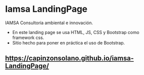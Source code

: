 # Iamsa LandingPage

IAMSA Consultoría ambiental e innovación.

- En este landing page se usa HTML, JS,  CSS  y Bootstrap como framework css. 
- Sitio hecho para poner en práctica el uso de Bootstrap.


## https://capinzonsolano.github.io/iamsa-LandingPage/
